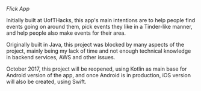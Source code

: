 *Flick App* 

Initially built at UofTHacks, this app's main intentions are to help people find events going on around them, pick events they like in a Tinder-like manner, and help people also make events for their area. 

Originally built in Java, this project was blocked by many aspects of the project, mainly being my lack of time and not enough technical knowledge in backend services, AWS and other issues. 

October 2017, this project will be reopened, using Kotlin as main base for Android version of the app, and once Android is in production, iOS version will also be created, using Swift. 


